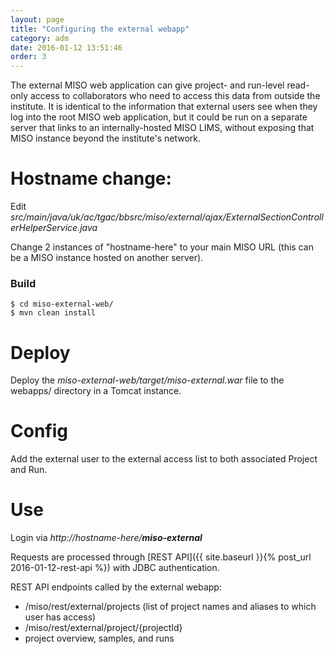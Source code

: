 ```yaml
---
layout: page
title: "Configuring the external webapp"
category: adm
date: 2016-01-12 13:51:46
order: 3
---
```


The external MISO web application can give project- and run-level read-only access to collaborators who need to access this data from outside the institute. It is identical to the information that external users see when they log into the root MISO web application, but it could be run on a separate server that links to an internally-hosted MISO LIMS, without exposing that MISO instance beyond the institute's network.

# Hostname change:

Edit _src/main/java/uk/ac/tgac/bbsrc/miso/external/ajax/ExternalSectionControllerHelperService.java_

Change 2 instances of "hostname-here" to your main MISO URL (this can be a MISO instance hosted on another server).

### Build

    $ cd miso-external-web/
    $ mvn clean install

# Deploy

Deploy the _miso-external-web/target/miso-external.war_ file to the webapps/ directory in a Tomcat instance.

# Config

Add the external user to the external access list to both associated Project and Run.

# Use

Login via _http://hostname-here/**miso-external**_

Requests are processed through [REST API]({{ site.baseurl }}{% post_url 2016-01-12-rest-api %}) with JDBC authentication.

REST API endpoints called by the external webapp:

*   /miso/rest/external/projects (list of project names and aliases to which user has access)
*   /miso/rest/external/project/{projectId}
*   project overview, samples, and runs
